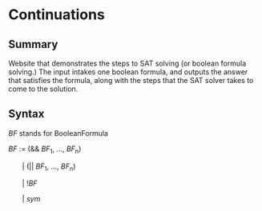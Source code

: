 # Continuations

## Summary
Website that demonstrates the steps to SAT solving (or boolean formula solving.) The input intakes one boolean formula, and outputs the answer that satisfies the formula, along with the steps that the SAT solver takes to come to the solution.

## Syntax
*BF* stands for BooleanFormula

*BF* := (&& *BF*<sub>1</sub>, ..., *BF*<sub>n</sub>)

&nbsp;&nbsp;&nbsp;&nbsp;&nbsp;&nbsp;&nbsp;|  (|| *BF*<sub>1</sub>, ..., *BF*<sub>n</sub>)

&nbsp;&nbsp;&nbsp;&nbsp;&nbsp;&nbsp;&nbsp;|  !*BF*

&nbsp;&nbsp;&nbsp;&nbsp;&nbsp;&nbsp;&nbsp;|  *sym*

